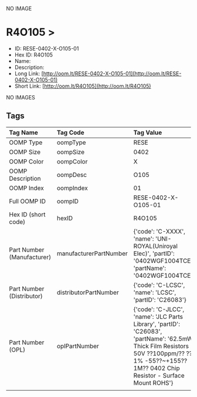 


  
NO IMAGE  
# R4O105 > 

- ID: RESE-0402-X-O105-01
- Hex ID: R4O105
- Name: 
- Description: 
- Long Link: [http://oom.lt/RESE-0402-X-O105-01](http://oom.lt/RESE-0402-X-O105-01)
- Short Link: [http://oom.lt/R4O105](http://oom.lt/R4O105)
  
NO IMAGES  
## Tags
  

|Tag Name|Tag Code|Tag Value|
| :--- | :--- | :--- |
|OOMP Type|oompType|RESE|
|OOMP Size|oompSize|0402|
|OOMP Color|oompColor|X|
|OOMP Description|oompDesc|O105|
|OOMP Index|oompIndex|01|
|Full OOMP ID|oompID|RESE-0402-X-O105-01|
|Hex ID (short code)|hexID|R4O105|
|Part Number (Manufacturer)|manufacturerPartNumber|{'code': 'C-XXXX', 'name': 'UNI-ROYAL(Uniroyal Elec)', 'partID': '0402WGF1004TCE', 'partName': '0402WGF1004TCE'}|
|Part Number (Distributor)|distributorPartNumber|{'code': 'C-LCSC', 'name': 'LCSC', 'partID': 'C26083'}|
|Part Number (OPL)|oplPartNumber|{'code': 'C-JLCC', 'name': 'JLC Parts Library', 'partID': 'C26083', 'partName': '62.5mW Thick Film Resistors 50V ??100ppm/?? ??1% -55??~+155?? 1M?? 0402  Chip Resistor - Surface Mount ROHS'}|
||||
